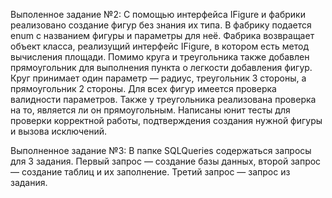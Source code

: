 Выполенное задание №2:
С помощью интерфейса IFigure и фабрики реализовано создание фигур без знания их типа. В фабрику подается enum с названием фигуры и параметры для неё. Фабрика возвращает объект класса, реализущий интерфейс IFigure, в котором есть метод вычисления площади.
Помимо круга и треугольника также добавлен прямоугольник для выполнения пункта о легкости добавления фигур.
Круг принимает один параметр — радиус, треугольник 3 стороны, а прямоугольник 2 стороны. Для всех фигур имеется проверка валидности параметров.
Также у треугольника реализована проверка на то, является ли он прямоугольным.
Написаны юнит тесты для проверки корректной работы, подтверждения создания нужной фигуры и вызова исключений.

Выполненное задание №3:
В папке SQLQueries содержаться запросы для 3 задания.
Первый запрос — создание базы данных, второй запрос — создание таблиц и их заполнение. Третий запрос — запрос из задания. 
